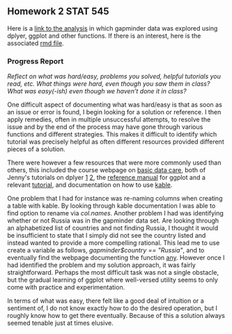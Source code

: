 ## Homework 2 STAT 545

Here is a [link to the analysis](https://github.com/Kozp/STAT545-hw-Kozik-Pavel/blob/Side-Branch/hw02/hw2.md)  in which gapminder data was explored using dplyer, ggplot and other functions. If there is an interest, here is the associated [rmd file](https://github.com/Kozp/STAT545-hw-Kozik-Pavel/blob/Side-Branch/hw02/hw2.Rmd).

### Progress Report

*Reflect on what was hard/easy, problems you solved, helpful tutorials you read, etc. What things were hard, even though you saw them in class? What was easy(-ish) even though we haven’t done it in class?*

One difficult aspect of documenting what was hard/easy is that as soon as an issue or error is found, I begin looking for a solution or reference. I then apply remedies, often in multiple unsuccessful attempts, to resolve the issue and by the end of the process may have gone through various functions and different strategies. This makes it difficult to identify which tutorial was precisely helpful as often different resources provided different pieces of a solution.

There were however a few resources that were more commonly used than others, this included the course webpage on [basic data care](http://stat545.com/block006_care-feeding-data.html), both of Jenny's tutorials on dplyer [1](http://stat545.com/block009_dplyr-intro.html) [2](http://stat545.com/block010_dplyr-end-single-table.html), the [reference manual](https://cran.r-project.org/web/packages/ggplot2/ggplot2.pdf) for ggplot and a relevant [tutorial](http://r-statistics.co/Complete-Ggplot2-Tutorial-Part1-With-R-Code.html), and documentation on how to use [kable](https://www.rdocumentation.org/packages/knitr/versions/1.17/topics/kable).

One problem that I had for instance was re-naming columns when creating a table with kable. By looking through kable documentation I was able to find option to rename via *col.names*. Another problem I had was identifying whether or not Russia was in the gapminder data set. Are looking through an alphabetized list of countries and not finding Russia, I thought it would be insufficient to state that I simply did not see the country listed and instead wanted to provide a more compelling rational. This lead me to use create a variable as follows, *gapminder$country == "Russia"*, and to eventually find the webpage documenting the function [any](https://www.rdocumentation.org/packages/base/versions/3.4.1/topics/any). However once I had identified the problem and my solution approach, it was fairly straightforward. Perhaps the most difficult task was not a single obstacle, but the gradual learning of ggplot where well-versed utility seems to only come with practice and experimentation. 

In terms of what was easy, there felt like a good deal of intuition or a sentiment of, I do not know exactly how to do the desired operation, but I roughly know how to get there eventually. Because of this a solution always seemed tenable just at times elusive. 